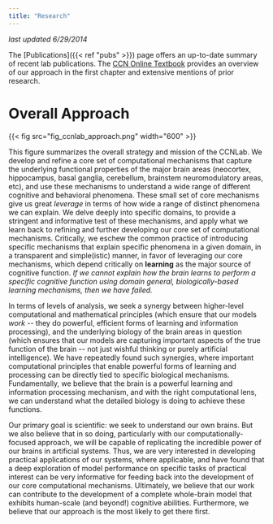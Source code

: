 ```yaml
---
title: "Research"
---
```


*last updated 6/29/2014*

The [Publications]({{< ref "pubs" >}}) page offers an up-to-date summary of recent lab publications.  The [CCN Online Textbook](https://grey.colorado.edu/CompCogNeuro/index.php/CCNBook/Main) provides an overview of our approach in the first chapter and extensive mentions of prior research.

# Overall Approach

{{< fig src="fig_ccnlab_approach.png" width="600" >}}

This figure summarizes the overall strategy and mission of the CCNLab.  We develop and refine a core set of computational mechanisms that capture the underlying functional properties of the major brain areas (neocortex, hippocampus, basal ganglia, cerebellum, brainstem neuromodulatory areas, etc), and use these mechanisms to understand a wide range of different cognitive and behavioral phenomena.  These small set of core mechanisms give us great *leverage* in terms of how wide a range of distinct phenomena we can explain.  We delve deeply into specific domains, to provide a stringent and informative test of these mechanisms, and apply what we learn back to refining and further developing our core set of computational mechanisms.  Critically, we eschew the common practice of introducing specific mechanisms that explain specific phenomena in a given domain, in a transparent and simple(istic) manner, in favor of leveraging our core mechanisms, which depend critically on **learning** as the major source of cognitive function.  *If we cannot explain how the brain learns to perform a specific cognitive function using domain general, biologically-based learning mechanisms, then we have failed.*

In terms of levels of analysis, we seek a synergy between higher-level computational and mathematical principles (which ensure that our models *work* -- they do powerful, efficient forms of learning and information processing), and the underlying biology of the brain areas in question (which ensures that our models are capturing important aspects of the true function of the brain -- not just wishful thinking or purely artificial intelligence).  We have repeatedly found such synergies, where important computational principles that enable powerful forms of learning and processing can be directly tied to specific biological mechanisms.  Fundamentally, we believe that the brain is a powerful learning and information processing mechanism, and with the right computational lens, we can understand what the detailed biology is doing to achieve these functions.

Our primary goal is scientific: we seek to understand our own brains.  But we also believe that in so doing, particularly with our computationally-focused approach, we will be capable of replicating the incredible power of our brains in artificial systems.  Thus, we are very interested in developing practical applications of our systems, where applicable, and have found that a deep exploration of model performance on specific tasks of practical interest can be very informative for feeding back into the development of our core computational mechanisms.  Ultimately, we believe that our work can contribute to the development of a complete whole-brain model that exhibits human-scale (and beyond!) cognitive abilities.  Furthermore, we believe that our approach is the most likely to get there first.


